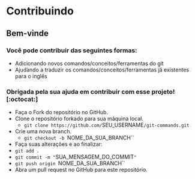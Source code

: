 # Contribuindo

## Bem-vinde

### Você pode contribuir das seguintes formas:
- Adicionando novos comandos/conceitos/ferramentas do git
- Ajudando a traduzir os comandos/conceitos/ferramentas já existentes para o inglês

### Obrigada pela sua ajuda em contribuir com esse projeto! [:octocat:]

- Faça o Fork do repositório no GitHub.
- Clone o repositório forkado para sua máquina local.
  - `git clone https://github.com/`SEU_USERNAME`/git-commands.git`
- Crie uma nova branch.
  - `git checkout -b `NOME_DA_SUA_BRANCH``
- Faça suas alterações e ao finalizar:
- `git add .`
- `git commit -m "`SUA_MENSAGEM_DO_COMMIT`"`
- `git push origin `NOME_DA_SUA_BRANCH``
- Abra um pull request no GitHub para este repositório.